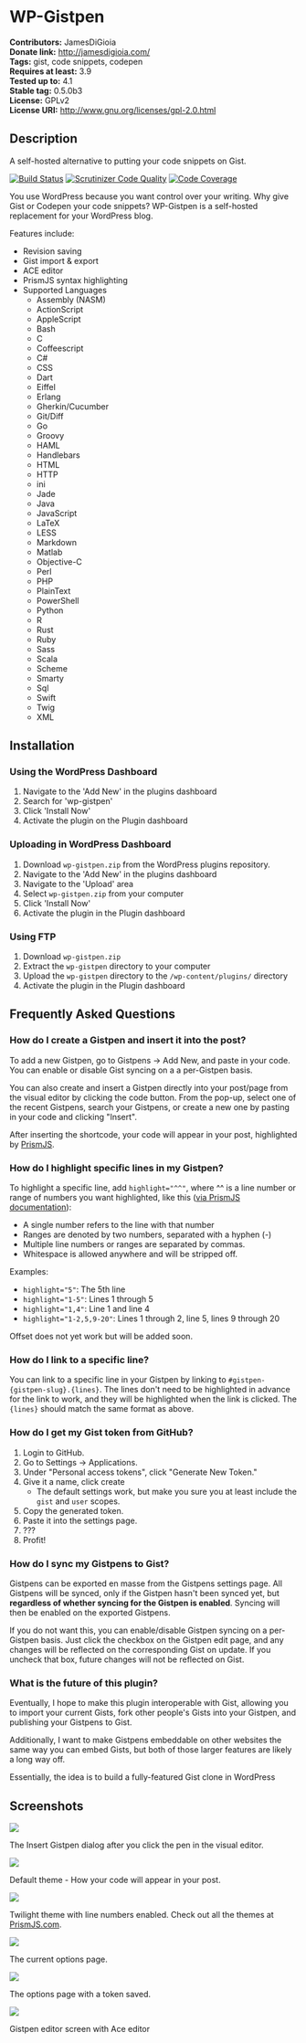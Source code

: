 # WP-Gistpen #
**Contributors:** JamesDiGioia  
**Donate link:** http://jamesdigioia.com/  
**Tags:** gist, code snippets, codepen  
**Requires at least:** 3.9  
**Tested up to:** 4.1  
**Stable tag:** 0.5.0b3  
**License:** GPLv2  
**License URI:** http://www.gnu.org/licenses/gpl-2.0.html  

## Description ##

A self-hosted alternative to putting your code snippets on Gist.

[![Build Status](https://scrutinizer-ci.com/g/mAAdhaTTah/WP-Gistpen/badges/build.png?b=develop)](https://scrutinizer-ci.com/g/mAAdhaTTah/WP-Gistpen/build-status/develop) [![Scrutinizer Code Quality](https://scrutinizer-ci.com/g/mAAdhaTTah/WP-Gistpen/badges/quality-score.png?b=develop)](https://scrutinizer-ci.com/g/mAAdhaTTah/WP-Gistpen/?branch=develop) [![Code Coverage](https://scrutinizer-ci.com/g/mAAdhaTTah/WP-Gistpen/badges/coverage.png?b=develop)](https://scrutinizer-ci.com/g/mAAdhaTTah/WP-Gistpen/?branch=develop)

You use WordPress because you want control over your writing. Why give Gist or Codepen your code snippets? WP-Gistpen is a self-hosted replacement for your WordPress blog.

Features include:

* Revision saving
* Gist import & export
* ACE editor
* PrismJS syntax highlighting
* Supported Languages
	- Assembly (NASM)
	- ActionScript
	- AppleScript
	- Bash
	- C
	- Coffeescript
	- C#
	- CSS
	- Dart
	- Eiffel
	- Erlang
	- Gherkin/Cucumber
	- Git/Diff
	- Go
	- Groovy
	- HAML
	- Handlebars
	- HTML
	- HTTP
	- ini
	- Jade
	- Java
	- JavaScript
	- LaTeX
	- LESS
	- Markdown
	- Matlab
	- Objective-C
	- Perl
	- PHP
	- PlainText
	- PowerShell
	- Python
	- R
	- Rust
	- Ruby
	- Sass
	- Scala
	- Scheme
	- Smarty
	- Sql
	- Swift
	- Twig
	- XML

## Installation ##

### Using the WordPress Dashboard ###

1. Navigate to the 'Add New' in the plugins dashboard
2. Search for 'wp-gistpen'
3. Click 'Install Now'
4. Activate the plugin on the Plugin dashboard

### Uploading in WordPress Dashboard ###

1. Download `wp-gistpen.zip` from the WordPress plugins repository.
2. Navigate to the 'Add New' in the plugins dashboard
3. Navigate to the 'Upload' area
4. Select `wp-gistpen.zip` from your computer
5. Click 'Install Now'
6. Activate the plugin in the Plugin dashboard

### Using FTP ###

1. Download `wp-gistpen.zip`
2. Extract the `wp-gistpen` directory to your computer
3. Upload the `wp-gistpen` directory to the `/wp-content/plugins/` directory
4. Activate the plugin in the Plugin dashboard

## Frequently Asked Questions ##

### How do I create a Gistpen and insert it into the post? ###

To add a new Gistpen, go to Gistpens -> Add New, and paste in your code. You can enable or disable Gist syncing on a a per-Gistpen basis.

You can also create and insert a Gistpen directly into your post/page from the visual editor by clicking the code button. From the pop-up, select one of the recent Gistpens, search your Gistpens, or create a new one by pasting in your code and clicking "Insert".

After inserting the shortcode, your code will appear in your post, highlighted by [PrismJS](http://prismjs.com).

### How do I highlight specific lines in my Gistpen? ###

To highlight a specific line, add `highlight="^^"`, where ^^ is a line number or range of numbers you want highlighted, like this ([via PrismJS documentation](http://prismjs.com/plugins/line-highlight/)):

* A single number refers to the line with that number
* Ranges are denoted by two numbers, separated with a hyphen (-)
* Multiple line numbers or ranges are separated by commas.
* Whitespace is allowed anywhere and will be stripped off.

Examples:

* `highlight="5"`: The 5th line
* `highlight="1-5"`: Lines 1 through 5
* `highlight="1,4"`: Line 1 and line 4
* `highlight="1-2,5,9-20"`: Lines 1 through 2, line 5, lines 9 through 20

Offset does not yet work but will be added soon.

### How do I link to a specific line? ###

You can link to a specific line in your Gistpen by linking to `#gistpen-{gistpen-slug}.{lines}`. The lines don't need to be highlighted in advance for the link to work, and they will be highlighted when the link is clicked. The `{lines}` should match the same format as above.

### How do I get my Gist token from GitHub? ###

1. Login to GitHub.
2. Go to Settings -> Applications.
3. Under "Personal access tokens", click "Generate New Token."
4. Give it a name, click create
	* The default settings work, but make you sure you at least include the `gist` and `user` scopes.
5. Copy the generated token.
6. Paste it into the settings page.
7. ???
8. Profit!

### How do I sync my Gistpens to Gist? ###

Gistpens can be exported en masse from the Gistpens settings page. All Gistpens will be synced, only if the Gistpen hasn't been synced yet, but **regardless of whether syncing for the Gistpen is enabled**. Syncing will then be enabled on the exported Gistpens.

If you do not want this, you can enable/disable Gistpen syncing on a per-Gistpen basis. Just click the checkbox on the Gistpen edit page, and any changes will be reflected on the corresponding Gist on update. If you uncheck that box, future changes will not be reflected on Gist.

### What is the future of this plugin? ###

Eventually, I hope to make this plugin interoperable with Gist, allowing you to import your current Gists, fork other people's Gists into your Gistpen, and publishing your Gistpens to Gist.

Additionally, I want to make Gistpens embeddable on other websites the same way you can embed Gists, but both of those larger features are likely a long way off.

Essentially, the idea is to build a fully-featured Gist clone in WordPress

## Screenshots ##

![](screenshot-1.png)

The Insert Gistpen dialog after you click the pen in the visual editor.

![](screenshot-2.png)

Default theme - How your code will appear in your post.

![](screenshot-3.png)

Twilight theme with line numbers enabled. Check out all the themes at [PrismJS.com](http://prismjs.com).

![](screenshot-4.png)

The current options page.

![](screenshot-5.png)

The options page with a token saved.

![](screenshot-6.png)

Gistpen editor screen with Ace editor
